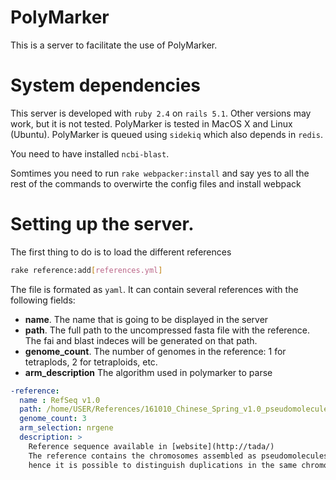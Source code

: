 # PolyMarker

This is a server to facilitate the use of PolyMarker.



# System dependencies

This server is developed with ```ruby 2.4``` on ```rails 5.1```. Other versions may work, but it is not tested. PolyMarker is tested in MacOS X and Linux (Ubuntu). PolyMarker is queued using ```sidekiq``` which also depends in ```redis```. 

You need to have installed ```ncbi-blast```.

Somtimes you need to run ```rake webpacker:install``` and say yes to all the rest of the commands to overwirte the config files and install webpack


# Setting up the server.




The first thing to do is to load the different references


```bash
rake reference:add[references.yml]
```

The file is formated as ```yaml```. It can contain several references with the following fields:

 * **name**. The name that is going to be displayed in the server
 * **path**. The full path to the uncompressed fasta file with the reference. The fai and blast indeces will be generated on that path.
 * **genome_count**. The number of genomes in the reference: 1 for tetraplods, 2 for tetraploids, etc.
 * **arm_description** The algorithm used in polymarker to parse  


```yaml
-reference:
  name : RefSeq v1.0
  path: /home/USER/References/161010_Chinese_Spring_v1.0_pseudomolecules.fasta
  genome_count: 3
  arm_selection: nrgene
  description: >
    Reference sequence available in [website](http://tada/)
    The reference contains the chromosomes assembled as pseudomolecules,
    hence it is possible to distinguish duplications in the same chromosome.
```
